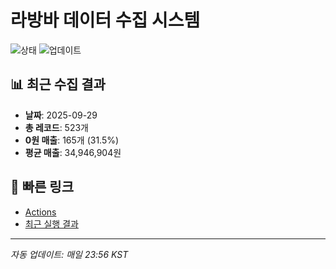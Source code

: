 # 라방바 데이터 수집 시스템

![상태](https://img.shields.io/badge/Status-⚠️%200원%20매출%20다소%20많음:%20165개%20(31.5%)-critical)
![업데이트](https://img.shields.io/badge/Updated-2025-09-29-blue)

## 📊 최근 수집 결과

- **날짜**: 2025-09-29
- **총 레코드**: 523개
- **0원 매출**: 165개 (31.5%)
- **평균 매출**: 34,946,904원

## 🔗 빠른 링크

- [Actions](https://github.com/iraeee/labangba-scraper/actions)
- [최근 실행 결과](https://github.com/iraeee/labangba-scraper/actions/workflows/daily_scraping.yml)

---
*자동 업데이트: 매일 23:56 KST*
